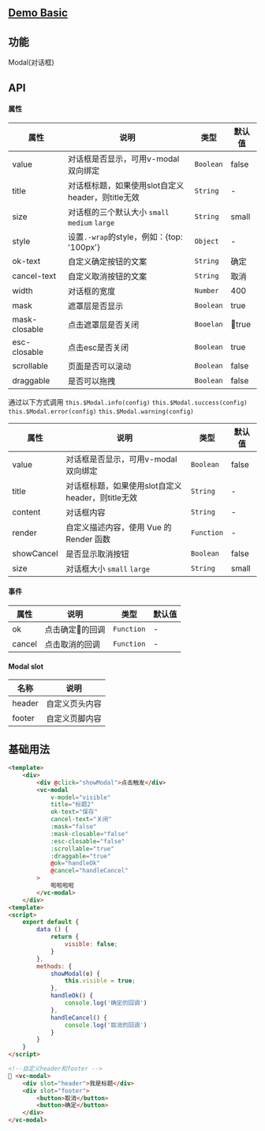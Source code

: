 ## [Demo Basic](https://wya-team.github.io/wya-vc/dist/web/modal/basic.html)
## 功能
Modal(对话框)

## API

#### 属性

属性 | 说明 | 类型 | 默认值
---|---|---|---
value | 对话框是否显示，可用v-modal双向绑定 | `Boolean` | false
title | 对话框标题，如果使用slot自定义header，则title无效 | `String` | -
size | 对话框的三个默认大小 `small` `medium` `large` | `String` | small
style | 设置`.-wrap`的style，例如：{top: '100px'} | `Object` | -
ok-text |自定义确定按钮的文案 | `String` | 确定
cancel-text | 自定义取消按钮的文案 | `String` | 取消
width | 对话框的宽度 | `Number` | 400
mask | 遮罩层是否显示 | `Boolean` | true
mask-closable | 点击遮罩层是否关闭 | `Booelan` | true
esc-closable | 点击esc是否关闭 | `Boolean` | true
scrollable | 页面是否可以滚动 | `Boolean` | false
draggable | 是否可以拖拽 | `Boolean` | false

通过以下方式调用
`this.$Modal.info(config)`
`this.$Modal.success(config)`
`this.$Modal.error(config)`
`this.$Modal.warning(config)`

属性 | 说明 | 类型 | 默认值
---|---|---|---
value | 对话框是否显示，可用v-modal双向绑定 | `Boolean` | false
title | 对话框标题，如果使用slot自定义header，则title无效 | `String` | -
content | 对话框内容 | `String` | -
render | 自定义描述内容，使用 Vue 的 Render 函数 | `Function` | -
showCancel | 是否显示取消按钮 | `Boolean` | false
size | 对话框大小 `small` `large` | `String` | small

#### 事件

属性 | 说明 | 类型 | 默认值
---|---|---|---
ok | 点击确定的回调 | `Function` | -
cancel | 点击取消的回调 | `Function` | -

#### Modal slot

名称 | 说明
--- | ---|
header | 自定义页头内容
footer | 自定义页脚内容


## 基础用法

```html
<template>
    <div>
        <div @click="showModal">点击触发</div>
        <vc-modal 
            v-model="visible"
            title="标题2"
            ok-text="保存"
            cancel-text="关闭"
            :mask="false"
            :mask-closable="false"
            :esc-closable="false"
            :scrollable="true"
            :draggable="true"
            @ok="handleOk"
            @cancel="handleCancel"
        >
            啦啦啦啦
        </vc-modal>
    </div>
<template>
<script>
    export default {
        data () {
            return {
                visible: false;
            }
        },
        methods: {
            showModal(e) {
                this.visible = true;
            },
            handleOk() {
                console.log('确定的回调')
            },
            handleCancel() {
                console.log('取消的回调')
            }
        }
    }
</script>

<!--自定义header和footer -->
 <vc-modal>
    <div slot="header">我是标题</div>
    <div slot="footer">
        <button>取消</button>
        <button>确定</button>
    </div>
</vc-modal>
```